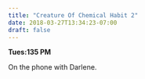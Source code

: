 ```yaml
---
title: "Creature Of Chemical Habit 2"
date: 2018-03-27T13:34:23-07:00
draft: false
---
```


**Tues:135 PM**

On the phone with Darlene.
